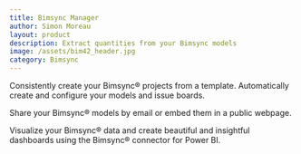 ```yaml
---
title: Bimsync Manager
author: Simon Moreau
layout: product
description: Extract quantities from your Bimsync models
image: /assets/bim42_header.jpg
category: Bimsync
---
```


Consistently create your Bimsync® projects from a template. Automatically create and configure your models and issue boards.

Share your Bimsync® models by email or embed them in a public webpage.

Visualize your Bimsync® data and create beautiful and insightful dashboards using the Bimsync® connector for Power BI.